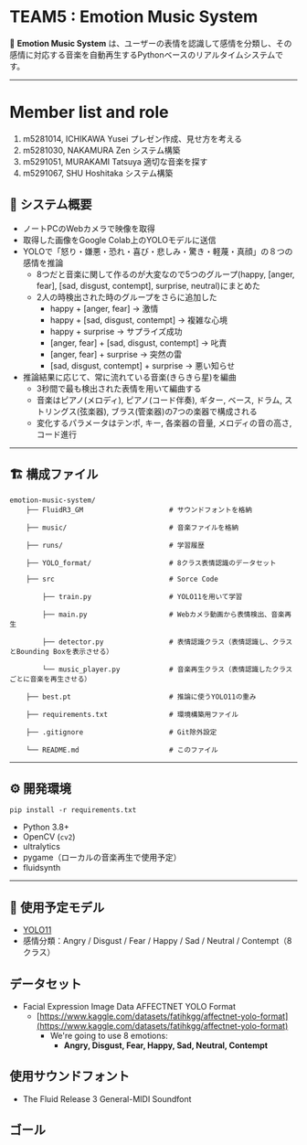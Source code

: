 # TEAM5 : Emotion Music System

🎵 **Emotion Music System** は、ユーザーの表情を認識して感情を分類し、その感情に対応する音楽を自動再生するPythonベースのリアルタイムシステムです。

---

# Member list and role

1. m5281014, ICHIKAWA Yusei プレゼン作成、見せ方を考える
2. m5281030, NAKAMURA Zen システム構築
3. m5291051, MURAKAMI Tatsuya 適切な音楽を探す
4. m5291067, SHU Hoshitaka システム構築

## 🧠 システム概要

- ノートPCのWebカメラで映像を取得
- 取得した画像をGoogle Colab上のYOLOモデルに送信
- YOLOで「怒り・嫌悪・恐れ・喜び・悲しみ・驚き・軽蔑・真顔」の８つの感情を推論
  - 8つだと音楽に関して作るのが大変なので5つのグループ(happy, [anger, fear], [sad, disgust, contempt], surprise, neutral)にまとめた
  - 2人の時検出された時のグループをさらに追加した
    - happy + [anger, fear] -> 激情
    - happy + [sad, disgust, contempt] -> 複雑な心境
    - happy + surprise -> サプライズ成功
    - [anger, fear] + [sad, disgust, contempt] -> 叱責
    - [anger, fear] + surprise -> 突然の雷
    - [sad, disgust, contempt] + surprise -> 悪い知らせ
- 推論結果に応じて、常に流れている音楽(きらきら星)を編曲
  - 3秒間で最も検出された表情を用いて編曲する
  - 音楽はピアノ(メロディ), ピアノ(コード伴奏), ギター, ベース, ドラム, ストリングス(弦楽器), ブラス(管楽器)の7つの楽器で構成される
  - 変化するパラメータはテンポ, キー, 各楽器の音量, メロディの音の高さ, コード進行

---

## 🏗️ 構成ファイル

    emotion-music-system/
        ├── FluidR3_GM                     # サウンドフォントを格納

        ├── music/                         # 音楽ファイルを格納

        ├── runs/                          # 学習履歴

        ├── YOLO_format/                   # 8クラス表情認識のデータセット

        ├── src                            # Sorce Code

            ├── train.py                   # YOLO11を用いて学習

            ├── main.py                    # Webカメラ動画から表情検出、音楽再生

            ├── detector.py                # 表情認識クラス（表情認識し、クラスとBounding Boxを表示させる）

            └── music_player.py            # 音楽再生クラス（表情認識したクラスごとに音楽を再生させる）

        ├── best.pt                        # 推論に使うYOLO11の重み

        ├── requirements.txt               # 環境構築用ファイル

        ├── .gitignore                     # Git除外設定

        └── README.md                      # このファイル

---

## ⚙️ 開発環境

    pip install -r requirements.txt

- Python 3.8+
- OpenCV (`cv2`)
- ultralytics
- pygame（ローカルの音楽再生で使用予定）
- fluidsynth

---

## 🚀 使用予定モデル

- [YOLO11](https://github.com/ultralytics/ultralytics)
- 感情分類：Angry / Disgust / Fear / Happy /  Sad / Neutral / Contempt（8クラス）

## データセット

* Facial Expression Image Data AFFECTNET YOLO Format
  * [https://www.kaggle.com/datasets/fatihkgg/affectnet-yolo-format](https://www.kaggle.com/datasets/fatihkgg/affectnet-yolo-format)
    * We're going to use 8 emotions:
      * **Angry, Disgust, Fear, Happy,  Sad, Neutral, Contempt**

## 使用サウンドフォント
- The Fluid Release 3 General-MIDI Soundfont

## ゴール
